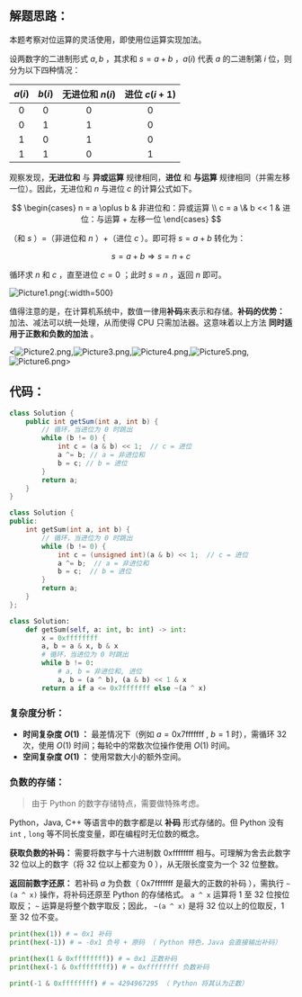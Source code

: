 ## 解题思路：

本题考察对位运算的灵活使用，即使用位运算实现加法。

设两数字的二进制形式 $a, b$ ，其求和 $s = a + b$ ，$a(i)$ 代表 $a$ 的二进制第 $i$ 位，则分为以下四种情况：

| $a(i)$ | $b(i)$ | 无进位和 $n(i)$ | 进位 $c(i+1)$ |
| :----: | :----: | :-------------: | :-----------: |
|  $0$   |  $0$   |       $0$       |      $0$      |
|  $0$   |  $1$   |       $1$       |      $0$      |
|  $1$   |  $0$   |       $1$       |      $0$      |
|  $1$   |  $1$   |       $0$       |      $1$      |

观察发现，**无进位和** 与 **异或运算** 规律相同，**进位** 和 **与运算** 规律相同（并需左移一位）。因此，无进位和 $n$ 与进位 $c$ 的计算公式如下。

$$
\begin{cases}
n = a \oplus b & 非进位和：异或运算 \\
c = a \& b << 1 & 进位：与运算 + 左移一位
\end{cases}
$$

（和 $s$ ）$=$（非进位和 $n$ ）$+$（进位 $c$ ）。即可将 $s = a + b$ 转化为：

$$
s = a + b \Rightarrow s = n + c
$$

循环求 $n$ 和 $c$ ，直至进位 $c = 0$ ；此时 $s = n$ ，返回 $n$ 即可。

![Picture1.png](https://pic.leetcode-cn.com/9716b1a1ead21824b8216c7d54910bee4d838c011581f4e3d82a14f71cb392a1-Picture1.png){:width=500}

值得注意的是，在计算机系统中，数值一律用**补码**来表示和存储。**补码的优势：** 加法、减法可以统一处理，从而使得 CPU 只需加法器。这意味着以上方法 **同时适用于正数和负数的加法** 。

<![Picture2.png](https://pic.leetcode-cn.com/d0039bd73623aafd56741a1aed9d52ca00451f434d5c8b33b04da9173e460f8b-Picture2.png),![Picture3.png](https://pic.leetcode-cn.com/42ea80334f0aff1d2d6e772390759850f7ccd501805158fb72f5a83cb6eebc24-Picture3.png),![Picture4.png](https://pic.leetcode-cn.com/dbf420b8ae88071e0a176162bb2b2f44ce5368644408ca25eda8e72c1f102ac3-Picture4.png),![Picture5.png](https://pic.leetcode-cn.com/87f697a25ee42e382c5d5dcd38dd7890a0e7216ac5d254facec14892d0e48dc1-Picture5.png),![Picture6.png](https://pic.leetcode-cn.com/3067c3007ad93318be3b08834a674288d4aed011b95d302a83206e88a5302252-Picture6.png)>

## 代码：

```Java []
class Solution {
    public int getSum(int a, int b) {
        // 循环，当进位为 0 时跳出
        while (b != 0) {
            int c = (a & b) << 1;  // c = 进位
            a ^= b; // a = 非进位和
            b = c; // b = 进位
        }
        return a;
    }
}
```

```C++ []
class Solution {
public:
    int getSum(int a, int b) {
        // 循环，当进位为 0 时跳出
        while (b != 0) {
            int c = (unsigned int)(a & b) << 1;  // c = 进位
            a ^= b;  // a = 非进位和
            b = c;  // b = 进位
        }
        return a;
    }
};
```

```Python []
class Solution:
    def getSum(self, a: int, b: int) -> int:
        x = 0xffffffff
        a, b = a & x, b & x
        # 循环，当进位为 0 时跳出
        while b != 0:
            # a, b = 非进位和, 进位
            a, b = (a ^ b), (a & b) << 1 & x
        return a if a <= 0x7fffffff else ~(a ^ x)
```

### 复杂度分析：

- **时间复杂度 $O(1)$ ：** 最差情况下（例如 $a = \text{0x7fffffff}$ , $b = 1$ 时），需循环 32 次，使用 $O(1)$ 时间；每轮中的常数次位操作使用 $O(1)$ 时间。
- **空间复杂度 $O(1)$ ：** 使用常数大小的额外空间。

### 负数的存储：

> 由于 Python 的数字存储特点，需要做特殊考虑。

Python，Java, C++ 等语言中的数字都是以 **补码** 形式存储的。但 Python 没有 `int` , `long` 等不同长度变量，即在编程时无位数的概念。

**获取负数的补码：** 需要将数字与十六进制数 $\text{0xffffffff}$ 相与。可理解为舍去此数字 32 位以上的数字（将 32 位以上都变为 $0$ ），从无限长度变为一个 32 位整数。

**返回前数字还原：** 若补码 $a$ 为负数（ $\text{0x7fffffff}$ 是最大的正数的补码 ），需执行 `~(a ^ x)` 操作，将补码还原至 Python 的存储格式。 `a ^ x` 运算将 1 至 32 位按位取反； `~` 运算是将整个数字取反；因此， `~(a ^ x)` 是将 32 位以上的位取反，1 至 32 位不变。

```Python
print(hex(1)) # = 0x1 补码
print(hex(-1)) # = -0x1 负号 + 原码 （ Python 特色，Java 会直接输出补码）

print(hex(1 & 0xffffffff)) # = 0x1 正数补码
print(hex(-1 & 0xffffffff)) # = 0xffffffff 负数补码

print(-1 & 0xffffffff) # = 4294967295 （ Python 将其认为正数）
```
